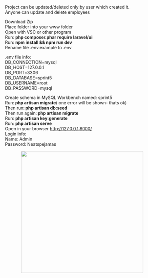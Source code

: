Project can be updated/deleted only by user which created it.<br />
Anyone can update and delete employees<br />



Download Zip<br />
Place folder into your www folder<br />
Open with VSC or other program<br />
Run:  <b> php composer.phar require laravel/ui <br /> </b>
Run: <b> npm install && npm run dev<br /> </b>
Rename file .env.example to .env<br />

.env file info:<br />
DB_CONNECTION=mysql<br />
DB_HOST=127.0.0.1<br />
DB_PORT=3306<br />
DB_DATABASE=sprint5<br />
DB_USERNAME=root<br />
DB_PASSWORD=mysql<br />

Create schema in MySQL Workbench named: sprint5<br />
Run:<b> php artisan migrate</b>( one error will be shown- thats ok)<br />
Then run:<b> php artisan db:seed<br /></b>
Then run again:<b> php artisan migrate<br /></b>
Run: <b>php artisan key:generate<br /></b>
Run: <b>php artisan serve<br /></b>
Open in your browser  http://127.0.0.1:8000/<br />
Login info:<br />
Name: Admin	<br />
Password: Neatspejamas<br />




<p align="center"><a href="https://laravel.com" target="_blank"><img src="https://raw.githubusercontent.com/laravel/art/master/logo-lockup/5%20SVG/2%20CMYK/1%20Full%20Color/laravel-logolockup-cmyk-red.svg" width="400"></a></p>


